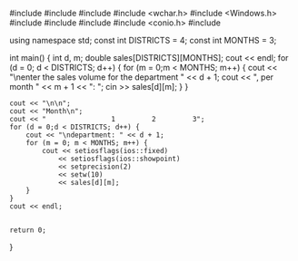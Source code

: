 #include <iostream>
#include <cstdlib>
#include <ctime>
#include <wchar.h>
#include <Windows.h>
#include <algorithm>
#include <vector>
#include <string>
#include <conio.h>
#include <iomanip>



using namespace std;
const int DISTRICTS = 4;
const int MONTHS = 3;


int main()
{
    int d, m;
    double sales[DISTRICTS][MONTHS];
    cout << endl;
    for (d = 0; d < DISTRICTS; d++) {
        for (m = 0;m < MONTHS; m++) {
            cout << "\nenter the sales volume for the department " << d + 1;
            cout << ", per month " << m + 1 << ": ";
            cin >> sales[d][m];
        }
    }

    cout << "\n\n";
    cout << "Month\n";
    cout << "                1         2         3";
    for (d = 0;d < DISTRICTS; d++) {
        cout << "\ndepartment: " << d + 1;
        for (m = 0; m < MONTHS; m++) {
            cout << setiosflags(ios::fixed)
                << setiosflags(ios::showpoint)
                << setprecision(2)
                << setw(10)
                << sales[d][m];
        }
    }
    cout << endl;


    return 0;
}
